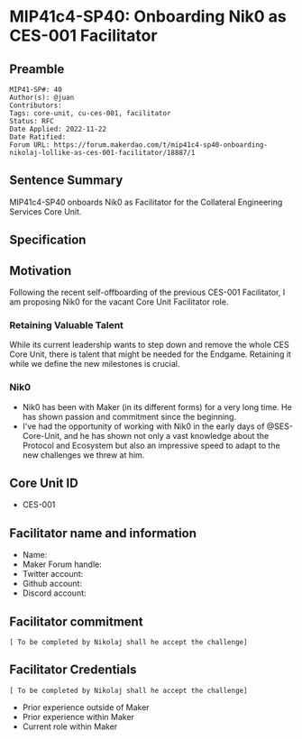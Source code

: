 # MIP41c4-SP40: Onboarding Nik0 as CES-001 Facilitator


## Preamble

```
MIP41-SP#: 40
Author(s): @juan
Contributors: 
Tags: core-unit, cu-ces-001, facilitator
Status: RFC
Date Applied: 2022-11-22
Date Ratified: 
Forum URL: https://forum.makerdao.com/t/mip41c4-sp40-onboarding-nikolaj-lollike-as-ces-001-facilitator/18887/1
```

## Sentence Summary
MIP41c4-SP40 onboards Nik0 as Facilitator for the Collateral Engineering Services Core Unit.

## Specification

## Motivation
Following the recent self-offboarding of the previous CES-001 Facilitator, I am proposing Nik0 for the vacant Core Unit Facilitator role. 

### Retaining Valuable Talent

While its current leadership wants to step down and remove the whole CES Core Unit, there is talent that might be needed for the Endgame. Retaining it while we define the new milestones is crucial.

### Nik0

* Nik0 has been with Maker (in its different forms) for a very long time. He has shown passion and commitment since the beginning.
* I've had the opportunity of working with Nik0 in the early days of @SES-Core-Unit, and he has shown not only a vast knowledge about the Protocol and Ecosystem but also an impressive speed to adapt to the new challenges we threw at him.


## Core Unit ID
* CES-001

## Facilitator name and information
* Name:
* Maker Forum handle:
* Twitter account:
* Github account: 
* Discord account:

## Facilitator commitment

```[ To be completed by Nikolaj shall he accept the challenge]```

## Facilitator Credentials

```[ To be completed by Nikolaj shall he accept the challenge]```

* Prior experience outside of Maker
* Prior experience within Maker
* Current role within Maker
